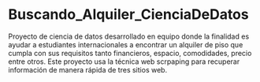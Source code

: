 # Buscando_Alquiler_CienciaDeDatos
Proyecto de ciencia de datos desarrollado en equipo donde la finalidad es ayudar a estudiantes internacionales a encontrar un alquiler de piso que cumpla con sus requisitos tanto financieros, espacio, comodidades, precio entre otros. Este proyecto usa la técnica web scrpaping para recuperar información de manera rápida de tres sitios web.
